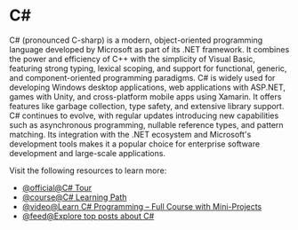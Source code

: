 # C\#

C# (pronounced C-sharp) is a modern, object-oriented programming language developed by Microsoft as part of its .NET framework. It combines the power and efficiency of C++ with the simplicity of Visual Basic, featuring strong typing, lexical scoping, and support for functional, generic, and component-oriented programming paradigms. C# is widely used for developing Windows desktop applications, web applications with ASP.NET, games with Unity, and cross-platform mobile apps using Xamarin. It offers features like garbage collection, type safety, and extensive library support. C# continues to evolve, with regular updates introducing new capabilities such as asynchronous programming, nullable reference types, and pattern matching. Its integration with the .NET ecosystem and Microsoft's development tools makes it a popular choice for enterprise software development and large-scale applications.

Visit the following resources to learn more:

- [@official@C# Tour](https://learn.microsoft.com/en-us/dotnet/csharp/tour-of-csharp/)
- [@course@C# Learning Path](https://docs.microsoft.com/en-us/learn/paths/csharp-first-steps/?WT.mc_id=dotnet-35129-website)
- [@video@Learn C# Programming – Full Course with Mini-Projects](https://www.youtube.com/watch?v=YrtFtdTTfv0)
- [@feed@Explore top posts about C#](https://app.daily.dev/tags/csharp?ref=roadmapsh)
